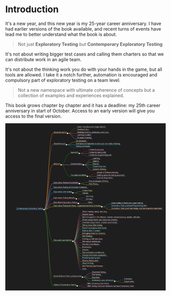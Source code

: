 # Introduction

It's a new year, and this new year is my 25-year career anniversary. I have had earlier versions of the book available, and recent turns of events have lead me to better understand what the book is about.

> Not just **Exploratory Testing** but **Contemporary Exploratory Testing**

It's not about writing bigger test cases and calling them charters so that we can distribute work in an agile team. 

It's not about the thinking work you do with your hands in the game, but all tools are allowed. I take it a notch further, automation is encouraged and compulsory part of exploratory testing on a team level. 

> Not a new namespace with ultimate coherence of concepts but a collection of examples and experiences explained. 

This book grows chapter by chapter and it has a deadline: my 25th career anniversary in start of October. Access to an early version will give you access to the final version. 

![Outline](images/outline.jpg)